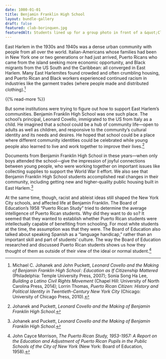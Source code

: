 ```yaml
---
date: 1000-01-01
title: Benjamin Franklin High School
layout: bundle-gallery
draft: false
featured: club-borinquen.jpg
featuredAlt: Students lined up for a group photo in front of a &quot;Club Borinquen Benjamin Franklin H.S.&quot; banner
---
```


East Harlem in the 1930s and 1940s was a dense urban community with people from all over the world. Italian-Americans whose families had been in New York one or two generations or had just arrived, Puerto Ricans who came from the island seeking more economic opportunity, and Black migrants from the US South and the Caribbean: all converged in East Harlem. Many East Harlemites found crowded and often crumbling housing, and Puerto Rican and Black workers experienced continued racism in industries like the garment trades (where people made and distributed clothing).[^1]  

{{% read-more %}}

But some institutions were trying to figure out how to support East Harlem’s communities. Benjamin Franklin High School was one such place. The school’s principal, Leonard Covello, immigrated to the US from Italy as a child. He imagined that a school could be a hub of community life—open to adults as well as children, and responsive to the community’s cultural identity and its needs and desires. He hoped that school could be a place where different community identities could be celebrated while young people also learned to live and work together to improve their lives.[^2]  

Documents from Benjamin Franklin High School in these years—when only boys attended the school—give the impression of joyful connections between young people, who were working together on important issues like collecting supplies to support the World War II effort. We also see that Benjamin Franklin High School students accomplished real changes in their community, including getting new and higher-quality public housing built in East Harlem.[^3]  

At the same time, though, racist and ableist ideas still shaped the New York City schools, and affected life at Benjamin Franklin. The Board of Education’s 1958 “Puerto Rican Study” tried to determine the average intelligence of Puerto Rican students. Why did they want to do so? It seemed that they wanted to establish whether Puerto Rican students were intellectually capable of benefiting from schooling. For most white students at the time, the assumption was that they were. The Board of Education also talked about speaking Spanish as a “language handicap,” rather than an important skill and part of students’ culture. The way the Board of Education researched and discussed Puerto Rican students shows us how they thought of them as outside of their view of the ideal or normal student.[^4]

[^1]: Michael C. Johanek and John Puckett, *Leonard Covello and the Making of Benjamin Franklin High School : Education as If Citizenship Mattered* (Philadelphia: Temple University Press, 2007); Sonia Song Ha Lee, *Building a Latino Civil Rights Movement* (Chapel Hill: University of North Carolina Press, 2014); Lorrin Thomas, *Puerto Rican Citizen: History and Political Identity in Twentieth-Century New York City* (Chicago: University of Chicago Press, 2010).

[^2]: Johanek and Puckett, *Leonard Covello and the Making of Benjamin Franklin High School.*

[^3]: Johanek and Puckett, *Leonard Covello and the Making of Benjamin Franklin High School.*

[^4]: John Cayce Morrison,  *The Puerto Rican Study, 1953-1957: A Report on the Education and Adjustment of Puerto Rican Pupils in the Public Schools of the City of New York* (New York: Board of Education, 1958).
